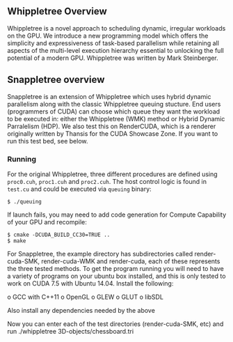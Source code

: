 ## Whippletree Overview

Whippletree is a novel approach to scheduling dynamic, irregular workloads on the GPU.
We introduce a new programming model which offers the simplicity and expressiveness of task-based
parallelism while retaining all aspects of the multi-level execution hierarchy essential to 
unlocking the full potential of a modern GPU. Whippletree was written by Mark Steinberger.

## Snappletree overview

Snappletree is an extension of Whippletree which uses hybrid dynamic parallelism along with the classic
Whippletree queuing stucture.  End users (programmers of CUDA) can choose which queue they want the workload
to be executed in: either the Whippletree (WMK) method or Hybrid Dynamic Parralelism (HDP).  We also test
this on RenderCUDA, which is a renderer originally written by Thansis for the CUDA Showcase Zone.  If you 
want to run this test bed, see below.


### Running

For the original Whippletree, three different procedures are defined using `proc0.cuh`, `proc1.cuh` and `proc2.cuh`. The host control logic is found in `test.cu` and could be executed via `queuing` binary:

```
$ ./queuing
```

If launch fails, you may need to add code generation for Compute Capability of your GPU and recompile:

```
$ cmake -DCUDA_BUILD_CC30=TRUE ..
$ make 
```

For Snappletree, the example directory has subdirectories called render-cuda-SMK, render-cuda-WMK and render-cuda, each of these represents the three tested methods.  To get the program running you will need to have a variety of programs on your ubuntu box installed, and this is only tested to work on CUDA 7.5 with Ubuntu 14.04.
Install the following:


o	GCC with C++11
o	OpenGL
o	GLEW
o	GLUT
o	libSDL

Also install any dependencies needed by the above

Now you can enter each of the test directories (render-cuda-SMK, etc) and run ./whippletree 3D-objects/chessboard.tri